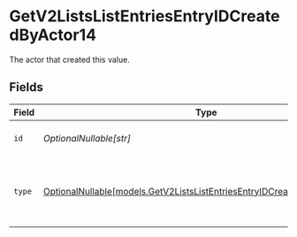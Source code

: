 # GetV2ListsListEntriesEntryIDCreatedByActor14

The actor that created this value.


## Fields

| Field                                                                                                                                      | Type                                                                                                                                       | Required                                                                                                                                   | Description                                                                                                                                |
| ------------------------------------------------------------------------------------------------------------------------------------------ | ------------------------------------------------------------------------------------------------------------------------------------------ | ------------------------------------------------------------------------------------------------------------------------------------------ | ------------------------------------------------------------------------------------------------------------------------------------------ |
| `id`                                                                                                                                       | *OptionalNullable[str]*                                                                                                                    | :heavy_minus_sign:                                                                                                                         | An ID to identify the actor.                                                                                                               |
| `type`                                                                                                                                     | [OptionalNullable[models.GetV2ListsListEntriesEntryIDCreatedByActorType14]](../models/getv2listslistentriesentryidcreatedbyactortype14.md) | :heavy_minus_sign:                                                                                                                         | The type of actor. [Read more information on actor types here](/docs/actors).                                                              |